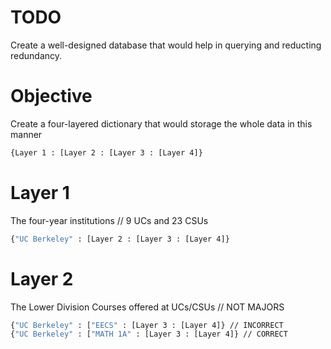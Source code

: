 # TODO
Create a well-designed database that would help in querying and reducting redundancy.
# Objective
Create a four-layered dictionary that would storage the whole data in this manner
```bash
{Layer 1 : [Layer 2 : [Layer 3 : [Layer 4]}
```
# Layer 1 
The four-year institutions // 9 UCs and 23 CSUs
```bash
{"UC Berkeley" : [Layer 2 : [Layer 3 : [Layer 4]}
```
# Layer 2
The Lower Division Courses offered at UCs/CSUs // NOT MAJORS
```bash
{"UC Berkeley" : ["EECS" : [Layer 3 : [Layer 4]} // INCORRECT
{"UC Berkeley" : ["MATH 1A" : [Layer 3 : [Layer 4]} // CORRECT
```
